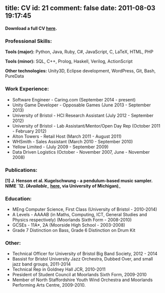 title: CV
id: 21
comment: false
date: 2011-08-03 19:17:45
---

#### Download a full CV [here](http://jh47.com/files/cv_jamiehenson.pdf).

### Professional Skills:

**Tools (major):**
Python, Java, Ruby, C#, JavaScript, C, LaTeX, HTML, PHP

**Tools (minor):**
SQL, C++, Prolog, Haskell, Verilog, ActionScript

**Other technologies:**
Unity3D, Eclipse development, WordPress, Git, Bash, PureData

### Work Experience:

*   Software Engineer - Caring.com (September 2014 - present)
*   Unity Game Developer - Opposable Games (June 2013 - September 2013)
*   University of Bristol - HCI Research Assistant (July 2012 - September 2012)
*   University of Bristol - Lab Assistant/Mentor/Open Day Rep (October 2011 - February 2012)
*   Alton Towers - Retail Host (March 2011 - August 2011)
*   WHSmith - Sales Assistant (March 2010 - September 2010)
*   Yellow Limited - (July 2009 - September 2009)
*   Data Driven Logistics (October - November 2007, June - November 2008)

### Publications:

**[1] J. Henson et al. Kugelschwung - a pendulum-based music sampler. NIME `12\. _(Available_**_ **[here](http://www.eecs.umich.edu/nime2012/Proceedings/papers/131_Final_Manuscript.pdf "Kugelschwung"), via University of Michigan)**_

### Education:

*   MEng Computer Science, First Class (University of Bristol - 2010-2014)
*   A Levels - AAAAB (in Maths, Computing, ICT, General Studies and Physics respectively) (Moorlands Sixth Form - 2008-2010)
*   GCSEs - 11A*, 2A (Moorside High School - 2003-2008)
*   Grade 7 Distinction on Bass, Grade 6 Distinction on Drum Kit

### Other:

*   Technical Officer for University of Bristol Big Band Society, 2012 - 2014
*   Bassist for Bristol University Jazz Orchestra, Dubbed Over, and small jazz band groups, 2011-2014
*   Technical Rep in Goldney Hall JCR, 2010-2011
*   President of Student Council at Moorlands Sixth Form, 2009-2010
*   Member of North Staffordshire Youth Wind Orchestra and Moorlands Performing Arts Centre, 2009-2010.